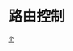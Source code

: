 # 路由控制


<link rel="stylesheet" type="text/css" href="./style/style.css" />

<div class="back-to-top-wrapper">
    <a href="#路由控制" class="back-to-top-link" aria-label="Scroll to Top">↑</a>
</div>